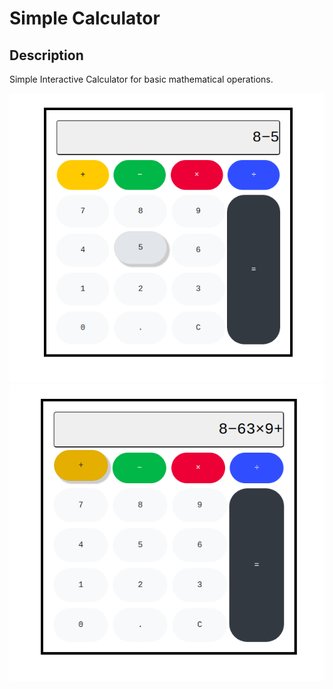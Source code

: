 # Simple Calculator

## Description
Simple Interactive Calculator for basic mathematical operations.

![one](Images/one.png)
![four](Images/four.png)